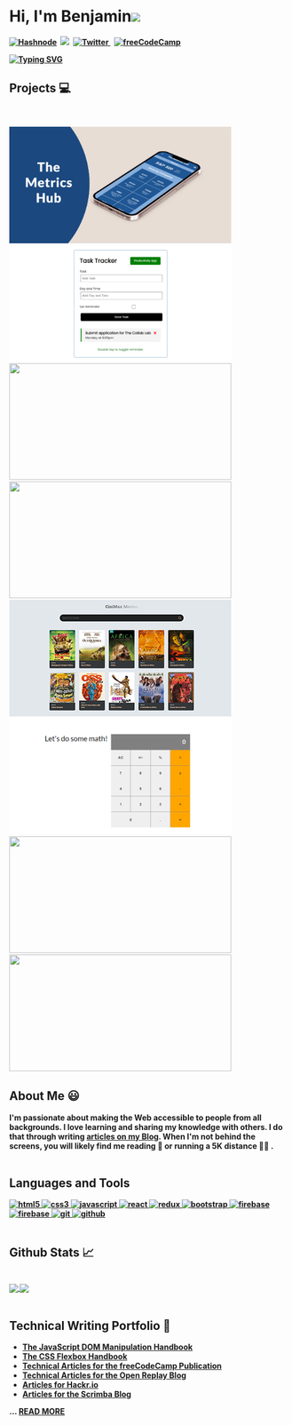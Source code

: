 <!-- ////// NAME AND BADGES ////// -->     
<p>
   
  <h1 align="justify"><b>Hi, I'm Benjamin<img src="https://media.giphy.com/media/hvRJCLFzcasrR4ia7z/giphy.gif" width="30px"></h1>
   <p align="justify">
<!---<a href="https://hashnode.com/@benjaminSemah"><img src="https://img.shields.io/badge/PORTFOLIO-dcfaf9?style=for-the-badge&logoColor="white" alt="Hashnode" /></a>&nbsp;-->
  <a href="https://benjaminsemah.netlify.app/"><img src="https://img.shields.io/badge/MY PORTFOLIO-EFEFEF?style=for-the-badge&logoColor="white" alt="Hashnode" /></a>&nbsp;
  <a target="_blank"href="https://www.linkedin.com/in/benjaminsemah/"><img src="https://img.shields.io/badge/linkedin-%230077B5.svg?&style=for-the-badge&logo=linkedin&logoColor=white" /></a>&nbsp;
  <a href="https://twitter.com/BenjaminSemah"><img src="https://img.shields.io/badge/Twitter-1DA1F2?style=for-the-badge&logo=twitter&logoColor=white" alt="Twitter" />   </a>&nbsp;
  <a href="https://www.freecodecamp.org/news/author/benjamin-semah/"><img src="https://img.shields.io/badge/-freeCodeCamp-00471b?style=for-the-badge&logo=freeCodeCamp&logoColor=white" alt="freeCodeCamp" /></a>&nbsp; 
  </p>
</p>                            
 
<!-- ANIMATED BIO TEXT -->
[<p align="justify">![Typing SVG](https://readme-typing-svg.herokuapp.com?vCenter=true&width=500&lines=Software+Developer;Freelance+Technical+Writer;Passionate+about+Web+Accessibility)](https://git.io/typing-svg)
</p>

<!-- PROJECTS SECTION -->
<h2 align="justify">Projects 💻</h2>
<br />
    
<p>
<!-- PROJECTS THUMBNAILS/STATS -->   
  <img width="400" height="210" src="https://github.com/BenjaminSemah/the-metrics-hub/blob/main/appTHUMBNAIL-theMetricsHub.png" />
  <img width="400" height="210" src="https://github.com/BenjaminSemah/task-tracker/blob/main/appTHUMBNAIL-taskTracker.png" />
  <a href="https://github.com/BenjaminSemah/the-metrics-hub">
    <img width="400" height="210" align="" src="https://github-readme-stats.vercel.app/api/pin/?username=BenjaminSemah&repo=the-metrics-hub&theme=tokyonight" />
  </a>          
  <a href="https://github.com/BenjaminSemah/task-tracker">
    <img width="400" height="210" align="" src="https://github-readme-stats.vercel.app/api/pin/?username=BenjaminSemah&repo=task-tracker&theme=tokyonight" />
  </a>

  <img width="400" height="210" src="https://github.com/BenjaminSemah/cinimax-movies/blob/main/appTHUMBNAIL-cinimaxMovies.png" />
  <img width="400" height="210" src="https://github.com/BenjaminSemah/math-magicians/blob/main/appTHUMBNAIL-mathMagicians.png" />    
  <a href="https://github.com/BenjaminSemah/cinimax-movies">
    <img width="400" height="210" align="" src="https://github-readme-stats.vercel.app/api/pin/?username=BenjaminSemah&repo=cinimax-movies&theme=tokyonight" />
  </a>
  <a href="https://github.com/BenjaminSemah/math-magicians">
    <img width="400" height="210" align="" src="https://github-readme-stats.vercel.app/api/pin/?username=BenjaminSemah&repo=math-magicians&theme=tokyonight" />
  </a>
</p>         

<!-- ABOUT ME -->  
<h2 align="justify">About Me 😃</h2>                 
<!-- <p>Timezone: Africa/Ghana (UTC+00)</p> -->
<p>I'm passionate about making the Web accessible to people from all backgrounds. I love learning and sharing my knowledge with others. I do that through writing <a href="https://www.clippings.me/benjaminsemah">articles on my Blog</a>. When I'm not behind the screens, you will likely find me reading 📖 or running a 5K distance 🏃‍♂️ .

<br>
<br>
    
<!-- LANGUAGES AND TOOLS -->  
<h2>Languages and Tools</h2>
</p>
  <a href="https://www.w3.org/html/" target="_blank"> 
    <img src="https://img.shields.io/badge/html-E34F26.svg?style=for-the-badge&logo=html5&logoColor=white" alt="html5"/> 
  </a>
  <a href="https://www.w3schools.com/css/" target="_blank">
    <img src="https://img.shields.io/badge/css-1572B6.svg?style=for-the-badge&logo=css3&logoColor=white" alt="css3"/>
  </a>
  <a href="https://developer.mozilla.org/en-US/docs/Web/JavaScript" target="_blank"> 
    <img src="https://img.shields.io/badge/Javascript-F7DF1E.svg?style=for-the-badge&logo=javascript&logoColor=black" alt="javascript"/> 
  </a>
  <a href="https://reactjs.org/" target="_blank"> 
    <img src="https://img.shields.io/badge/reactjs-61DAFB.svg?style=for-the-badge&logo=react&logoColor=black" alt="react"/> 
  </a>
  <a href="https://redux.js.org" target="_blank"> 
    <img src="https://img.shields.io/badge/redux-764ABC.svg?style=for-the-badge&logo=redux&logoColor=white" alt="redux"/> 
  </a> 
  <a href="https://getbootstrap.com" target="_blank">
    <img src="https://img.shields.io/badge/bootstrap-7952B3.svg?style=for-the-badge&logo=bootstrap&logoColor=white" alt="bootstrap"/>
  </a>
  <a href="https://firebase.google.com/" target="_blank">
    <img src="https://img.shields.io/badge/firebase-FFCA28.svg?style=for-the-badge&logo=firebase&logoColor=black" alt="firebase"/>
  </a>
  <a href="https://netlify.com/" target="_blank">
    <img src="https://img.shields.io/badge/netlify-00C7B7.svg?style=for-the-badge&logo=netlify&logoColor=black" alt="firebase"/>
  </a>
  <a href="https://git-scm.com/" target="_blank">
    <img src="https://img.shields.io/badge/git-F05032.svg?style=for-the-badge&logo=git&logoColor=white" alt="git"/>
  </a>
  <a href="https://github.com/ELanza-48" target="_blank">
    <img src="https://img.shields.io/badge/github-181717.svg?style=for-the-badge&logo=github&logoColor=white" alt="github" />
  </a>
     
<!--     /////////// BACKEND TO BE ADDED LATER ///////////// -->
<!--   <a href="https://www.ruby-lang.org/fr/" target="_blank"> 
    <img src="https://img.shields.io/badge/Ruby-CC342D?style=for-the-badge&logo=ruby&logoColor=white" alt="ruby"/> 
  </a>
  <a href="https://rubyonrails.org/" target="_blank"> 
    <img src="https://img.shields.io/badge/Ruby_on_Rails-CC0000?style=for-the-badge&logo=ruby-on-rails&logoColor=white" alt="ruby on rails"/> 
  </a>
  <a href="https://www.mysql.com/" target="_blank"> 
    <img src="https://img.shields.io/badge/MySQL-005C84?style=for-the-badge&logo=mysql&logoColor=white" alt="mysql"/>
  </a> -->

<br>
<br>
<!-- LANGUAGES AND TOOLS --> 
    
<h2 align="justify"> Github Stats 📈 </h2>  
<br>

<a align="justify" href="https://github.com/BenjaminSemah/BenjaminSemah">
  <img align="center" src="https://github-readme-stats.vercel.app/api?username=benjaminsemah&hide=java,html,tex&title_color=ffffff&text_color=c9cacc&icon_color=2bbc8a&bg_color=1d1f21&langs_count=3" />
</a>
<a href="https://github.com//BenjaminSemah/BenjaminSemah">
  <img align="center" src="https://github-readme-stats.vercel.app/api/top-langs/?username=BenjaminSemah&hide=html,tex&title_color=ffffff&text_color=c9cacc&icon_color=2bbc8a&bg_color=1d1f21&langs_count=3" />
</a>


    
<!--[![Benjamin's GitHub stats](https://github-readme-stats.vercel.app/api?username=benjaminsemah)](https://github.com/anuraghazra/github-readme-stats)-->
    
<br>
<br>
<h2 align="justify"> Technical Writing Portfolio 📝 </h2>
    
<!-- BLOG-POST-LIST:START -->
    
- [The JavaScript DOM Manipulation Handbook](https://www.freecodecamp.org/news/the-javascript-dom-manipulation-handbook/)
- [The CSS Flexbox Handbook](https://www.freecodecamp.org/news/the-css-flexbox-handbook/)
- [Technical Articles for the freeCodeCamp Publication](https://www.freecodecamp.org/news/author/benjamin-semah/)
- [Technical Articles for the Open Replay Blog](https://blog.openreplay.com/authors/benjamin-semah/)
- [Articles for Hackr.io](https://hackr.io/blog/author/benjamin-semah)
- [Articles for the Scrimba Blog](https://scrimba.com/articles/author/benjamin/)

... [READ MORE](https://www.clippings.me/benjaminsemah)
<!-- BLOG-POST-LIST:END -->

<!-- [![Benjamin's GitHub stats](https://github-readme-stats.vercel.app/api?username=benjaminsemah)](https://github.com/anuraghazra/github-readme-stats) -->


